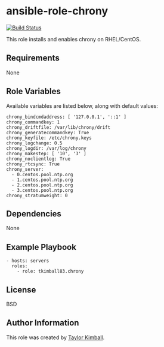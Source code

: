 # ansible-role-chrony

[![Build Status](https://travis-ci.org/tkimball83/ansible-role-chrony.svg?branch=master)](https://travis-ci.org/tkimball83/ansible-role-chrony)

This role installs and enables chrony on RHEL/CentOS.

## Requirements

None

## Role Variables

Available variables are listed below, along with default values:

    chrony_bindcmdaddress: [ '127.0.0.1', '::1' ]
    chrony_commandkey: 1
    chrony_driftfile: /var/lib/chrony/drift
    chrony_generatecommandkey: True
    chrony_keyfile: /etc/chrony.keys
    chrony_logchange: 0.5
    chrony_logdir: /var/log/chrony
    chrony_makestep: [ '10', '3' ]
    chrony_noclientlog: True
    chrony_rtcsync: True
    chrony_server:
      - 0.centos.pool.ntp.org
      - 1.centos.pool.ntp.org
      - 2.centos.pool.ntp.org
      - 3.centos.pool.ntp.org
    chrony_stratumweight: 0

## Dependencies

None

## Example Playbook

    - hosts: servers
      roles:
        - role: tkimball83.chrony

## License

BSD

## Author Information

This role was created by [Taylor Kimball](http://www.linuxhq.org).
